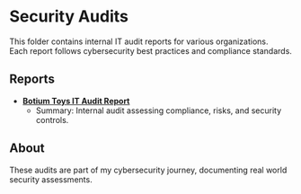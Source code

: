 # Security Audits  
This folder contains internal IT audit reports for various organizations.  
Each report follows cybersecurity best practices and compliance standards.  

## Reports  
- **[Botium Toys IT Audit Report](./botium-toys-it-audit.pdf)**  
  - Summary: Internal audit assessing compliance, risks, and security controls.  

## About  
These audits are part of my cybersecurity journey, documenting real world security assessments.
